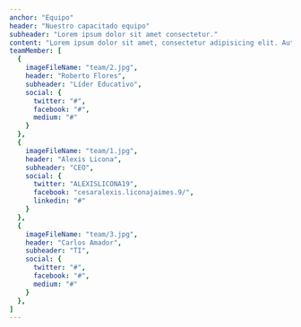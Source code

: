 ```yaml
---
anchor: "Equipo"
header: "Nuestro capacitado equipo"
subheader: "Lorem ipsum dolor sit amet consectetur."
content: "Lorem ipsum dolor sit amet, consectetur adipisicing elit. Aut eaque, laboriosam veritatis, quos non quis ad perspiciatis, totam corporis ea, alias ut unde."
teamMember: [
  {
    imageFileName: "team/2.jpg",
    header: "Roberto Flores",
    subheader: "Líder Educativo",
    social: {
      twitter: "#",
      facebook: "#",
      medium: "#"
    }
  },
  {
    imageFileName: "team/1.jpg",
    header: "Alexis Licona",
    subheader: "CEO",
    social: {
      twitter: "ALEXISLICONA19",
      facebook: "cesaralexis.liconajaimes.9/",
      linkedin: "#"
    }
  },
  {
    imageFileName: "team/3.jpg",
    header: "Carlos Amador",
    subheader: "TI",
    social: {
      twitter: "#",
      facebook: "#",
      medium: "#"
    }
  },
]
---
```

